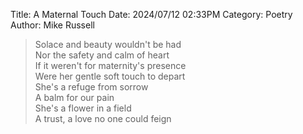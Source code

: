 Title: A Maternal Touch
Date: 2024/07/12 02:33PM
Category: Poetry
Author: Mike Russell

> Solace and beauty wouldn't be had<br>
> Nor the safety and calm of heart<br>
> If it weren't for maternity's presence<br>
> Were her gentle soft touch to depart<br>
> She's a refuge from sorrow<br>
> A balm for our pain<br>
> She's a flower in a field<br>
> A trust, a love no one could feign
